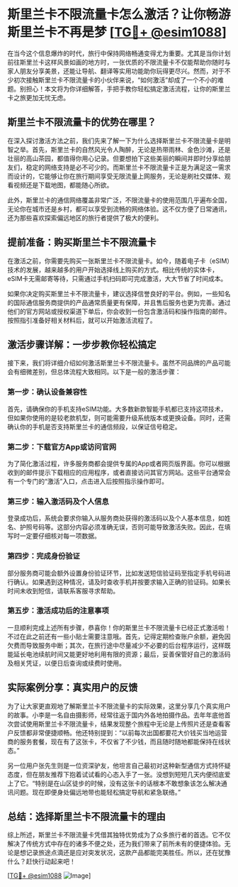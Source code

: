 # 斯里兰卡不限流量卡怎么激活？让你畅游斯里兰卡不再是梦 [[TG💪+ @esim1088](https://t.me/s/esim1088)]

在当今这个信息爆炸的时代，旅行中保持网络畅通变得尤为重要。尤其是当你计划前往斯里兰卡这样风景如画的地方时，一张优质的不限流量卡不仅能帮助你随时与家人朋友分享美景，还能让导航、翻译等实用功能助你玩得更尽兴。然而，对于不少初次接触斯里兰卡不限流量卡的小伙伴来说，“如何激活”却成了一个不小的难题。别担心！本文将为你详细解答，手把手教你轻松搞定激活流程，让你的斯里兰卡之旅更加无忧无虑。

## 斯里兰卡不限流量卡的优势在哪里？

在深入探讨激活方法之前，我们先来了解一下为什么选择斯里兰卡不限流量卡是明智之举。首先，斯里兰卡的自然风光令人陶醉，无论是热带雨林、金色沙滩，还是壮丽的高山茶园，都值得你用心记录。但要想拍下这些美丽的瞬间并即时分享给朋友们，稳定的网络支持是必不可少的。而斯里兰卡不限流量卡正是为满足这一需求而设计的，它能够让你在旅行期间享受无限流量上网服务，无论是刷社交媒体、观看视频还是下载地图，都能随心所欲。

此外，斯里兰卡的通信网络覆盖非常广泛，不限流量卡的使用范围几乎遍布全国，无论你在城市还是乡村，都可以享受到流畅的网络体验。这不仅方便了日常通讯，还为那些喜欢探索偏远地区的旅行者提供了极大的便利。

## 提前准备：购买斯里兰卡不限流量卡

在激活之前，你需要先购买一张斯里兰卡不限流量卡。如今，随着电子卡（eSIM）技术的发展，越来越多的用户开始选择线上购买的方式。相比传统的实体卡，eSIM卡无需邮寄等待，只需通过手机扫码即可完成激活，大大节省了时间成本。

如果你决定购买斯里兰卡不限流量卡，建议选择信誉良好的平台。例如，一些知名的国际通信服务商提供的产品通常质量更有保障，并且售后服务也更为完善。通过他们的官方网站或授权渠道下单后，你会收到一份包含激活码和操作指南的邮件。按照指引准备好相关材料后，就可以开始激活流程了。

## 激活步骤详解：一步步教你轻松搞定

接下来，我们将详细介绍如何激活斯里兰卡不限流量卡。虽然不同品牌的产品可能会有细微差别，但总体流程大致相同。以下是一般的激活步骤：

### 第一步：确认设备兼容性

首先，请确保你的手机支持eSIM功能。大多数新款智能手机都已支持这项技术，但如果你使用的是较老款机型，则可能需要升级系统版本或更换设备。同时，还需确认你的手机是否支持斯里兰卡的通信频段，以保证信号稳定。

### 第二步：下载官方App或访问官网

为了简化激活过程，许多服务商都会提供专属的App或者网页版界面。你可以根据收到的邮件提示下载相应的应用程序，或者直接访问其官方网站。这些平台通常会有一个专门的“激活”入口，点击进入后按照指示操作即可。

### 第三步：输入激活码及个人信息

登录成功后，系统会要求你输入从服务商处获得的激活码以及个人基本信息，如姓名、护照号码等。这部分内容必须准确无误，否则可能导致激活失败。因此，在填写时一定要仔细核对每一项数据。

### 第四步：完成身份验证

部分服务商可能会额外设置身份验证环节，比如发送短信验证码至指定手机号码进行确认。如果遇到这种情况，请及时查收手机并按要求输入正确的验证码。如果长时间未收到短信，请联系客服寻求帮助。

### 第五步：激活成功后的注意事项

一旦顺利完成上述所有步骤，恭喜你！你的斯里兰卡不限流量卡已经正式激活啦！不过在此之前还有一些小贴士需要注意哦。首先，记得定期检查账户余额，避免因欠费而导致服务中断；其次，在旅行途中尽量减少不必要的后台程序运行，这样既能延长电池续航时间又能更好地利用有限的资源；最后，妥善保管好自己的激活码及相关凭证，以便日后查询或续费时使用。

## 实际案例分享：真实用户的反馈

为了让大家更直观地了解斯里兰卡不限流量卡的实际效果，这里分享几个真实用户的故事。小李是一名自由摄影师，经常往返于国内外各地拍摄作品。去年年底他首次尝试使用斯里兰卡不限流量卡，结果发现整个旅程中无论是上传照片还是查看客户反馈都非常便捷顺畅。他还特别提到：“以前每次出国都要花大价钱买当地运营商的服务套餐，现在有了这张卡，不仅省了不少钱，而且随时随地都能保持在线状态。”

另一位用户张先生则是一位资深驴友，他坦言自己最初对这种新型通信方式持怀疑态度，但在朋友推荐下抱着试试看的心态入手了一张。没想到短短几天内便彻底爱上了它。“特别是在山区徒步的时候，没有这张卡的话根本不敢想象该怎么解决通讯问题。现在即便身处偏远地带也能轻松搞定导航和紧急联络。”

## 总结：选择斯里兰卡不限流量卡的理由

综上所述，斯里兰卡不限流量卡凭借其独特优势成为了众多旅行者的首选。它不仅解决了传统方式中存在的诸多不便之处，还为我们带来了前所未有的便捷体验。无论是想记录旅途点滴还是应对突发状况，这款产品都能完美胜任。所以，还在犹豫什么？赶快行动起来吧！

[[TG💪+ @esim1088](https://t.me/s/esim1088) ![Image](https://i.postimg.cc/4NQfJmqS/Snipaste-2025-05-13-00-14-12.png)]